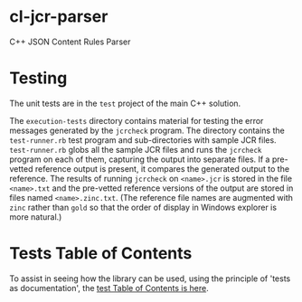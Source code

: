 cl-jcr-parser
===============
C++ JSON Content Rules Parser

Testing
=====
The unit tests are in the `test` project of the main C++ solution.

The `execution-tests` directory contains material for testing the error
messages generated by the `jcrcheck` program.  The directory contains
the `test-runner.rb` test program and sub-directories with sample JCR files.
`test-runner.rb` globs all the sample JCR files and runs the `jcrcheck`
program on each of them, capturing the output into separate files.  If a
pre-vetted reference output is present, it compares the generated output to
the reference.  The results of running `jcrcheck` on `<name>.jcr` is stored
in the file `<name>.txt` and the pre-vetted reference versions of the output
are stored in files named `<name>.zinc.txt`.  (The reference file names are
augmented with `zinc` rather than `gold` so that the order of display in
Windows explorer is more natural.)

Tests Table of Contents
======================
To assist in seeing how the library can be used, using the principle of
'tests as documentation', the [test Table of Contents is
here](test/clunit-toc.md).
